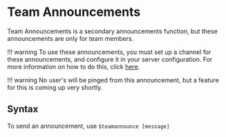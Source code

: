 # Team Announcements
Team Announcements is a secondary announcements function, but these announcements are only for team members. 

!!! warning
    To use these announcements, you must set up a channel for these announcements, and configure it in your server configuration. For more information on how to do this, click [here](/commands/settings/set-configuration/#team-announcements-channel).

!!! warning
    No user's will be pinged from this announcement, but a feature for this is coming up very shortly.

## Syntax
To send an announcement, use `$teamannounce [message]`